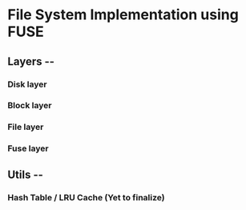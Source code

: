 # File System Implementation using FUSE

## Layers --

### Disk layer

### Block layer

### File layer

### Fuse layer

## Utils --

### Hash Table / LRU Cache (Yet to finalize)